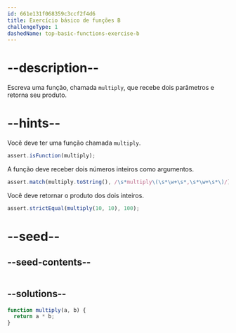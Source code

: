 ```yaml
---
id: 661e131f068359c3ccf2f4d6
title: Exercício básico de funções B
challengeType: 1
dashedName: top-basic-functions-exercise-b
---
```


# --description--

Escreva uma função, chamada `multiply`, que recebe dois parâmetros e retorna seu produto.

# --hints--

Você deve ter uma função chamada `multiply`.

```js
assert.isFunction(multiply);
```

A função deve receber dois números inteiros como argumentos.

```js
assert.match(multiply.toString(), /\s*multiply\(\s*\w+\s*,\s*\w+\s*\)/);
```

Você deve retornar o produto dos dois inteiros.

```js
assert.strictEqual(multiply(10, 10), 100);
```


# --seed--

## --seed-contents--

```js

```

## --solutions--

```js 
function multiply(a, b) {
  return a * b;
}
```
